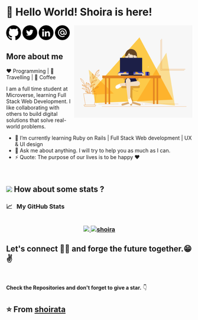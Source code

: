 
  
# 👋 Hello World!  Shoira is here!


 [<img src="https://github.com/ShoiraTa/shoirata/blob/main/assets/github.png" alt="github logo" width="40">](https://github.com/shoirata)    [<img src="https://github.com/ShoiraTa/shoirata/blob/main/assets/Twitter.png" width="40">](https://twitter.com/Shoira03)   [<img src="https://github.com/ShoiraTa/shoirata/blob/main/assets/link.png" alt="linkedin logo" width="40">](https://www.linkedin.com/in/shoira-ta/) <img align="right" alt="Person coding gif" src="https://github.com/ShoiraTa/shoirata/blob/main/assets/0_K2WLMTExLyida7OR(1).gif" height="250" width="320" />    [<img src="https://github.com/ShoiraTa/shoirata/blob/main/assets/email.png" alt="gmaillogo" width="40">](shoira.shakirovna@gmail.com)

 ## More about me
  
:heart: Programming | :black_heart: Travelling | :blue_heart: Coffee
 
I am a full time student at Microverse, learning Full Stack Web Development. I like  collaborating with others to build digital solutions that solve real-world problems.

- 🌱 I’m currently learning Ruby on Rails | Full Stack Web development | UX & UI design
- 💬 Ask me about anything. I will try to help you as much as I can.
- ⚡ Quote: The purpose of our lives is to be happy :heart:

<br/>

## <img src="https://media.giphy.com/media/VgCDAzcKvsR6OM0uWg/giphy.gif" width="50"> How about some stats ?

<h3>
  <summary>
    📈  &nbsp; My GitHub Stats
  </summary> 
  
  <br>

  <p align="center">
   <a href="https://github.com/shoirata">
    <img height="180em" src="https://github-readme-stats-eight-theta.vercel.app/api?username=shoirata&show_icons=true&theme=midnight-white&count_private=true"/>
    <img height="180em" src="https://github-readme-stats.vercel.app/api/top-langs/?username=shoirata&show_icons=true&theme=midnight-white&layout=compact" alt="shoira" />
  </a>
</p>
</h3>

<h2> Let's connect 👨‍💻 and forge the future together.😁✌   </h2> 

</br>


**Check the Repositories and don't forget to give a star.** 👇

:star: From [shoirata](https://github.com/shoirata)
-------





